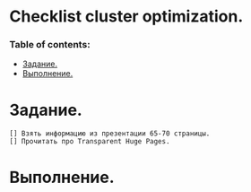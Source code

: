 # Checklist cluster optimization.

### Table of contents:
  - [Задание.](#задание)
  - [Выполнение.](#выполнение)
   

# Задание.
```
[] Взять информацию из презентации 65-70 страницы.
[] Прочитать про Transparent Huge Pages.
```
# Выполнение.